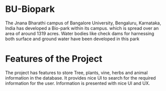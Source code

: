 # BU-Biopark
The Jnana Bharathi campus of Bangalore University, Bengaluru, 
Karnataka, India has developed a Bio-park within its campus. which is 
spread over an area of around 1319 acres. Water bodies like check dams 
for harnessing both surface and ground water have been developed in this 
park

# Features of the Project
The project has features to store Tree, plants, vine, herbs and animal information 
in the database. It provides nice UI to search for the required information for the 
user. Information is presented with nice UI and UX.
